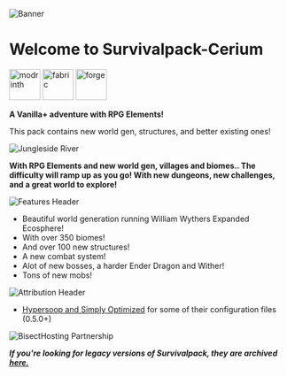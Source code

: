 ![Banner](https://cdn.modrinth.com/data/cached_images/cec12c6e61e2710db29cee6e06148ff4b859ae03.webp)

# Welcome to Survivalpack-Cerium
<!-- SVG version -->
<img alt="modrinth" height="56" src="https://cdn.jsdelivr.net/npm/@intergrav/devins-badges@3/assets/cozy/available/modrinth_vector.svg"> <!-- SVG version -->
<img alt="fabric" height="56" src="https://cdn.jsdelivr.net/npm/@intergrav/devins-badges@3/assets/cozy/supported/fabric_vector.svg">
<img alt="forge" height="56" src="https://cdn.jsdelivr.net/npm/@intergrav/devins-badges@3/assets/cozy/unsupported/forge_vector.svg">



 **A Vanilla+ adventure with RPG Elements!**

This pack contains new world gen, structures, and better existing ones!

![Jungleside River](https://cdn.modrinth.com/data/tmcoGWqr/images/7e49401f4b37291ba84ace943a189a0b70faa537.png)

**With RPG Elements and new world gen, villages and biomes.. The difficulty will ramp up as you go!
With new dungeons, new challenges, and a great world to explore!**

![Features Header](https://cdn.modrinth.com/data/cached_images/57c78b3fb1c61f5dc973fe7e0f5b64235e1a763f.webp)

- Beautiful world generation running William Wythers Expanded Ecosphere!
- With over 350 biomes!
- And over 100 new structures!
- A new combat system!
- Alot of new bosses, a harder Ender Dragon and Wither!
- Tons of new mobs!

![Attribution Header](https://cdn.modrinth.com/data/cached_images/d670eec23f5c8b7608ea09dde9aedee4dfe474a1.webp)
- [Hypersoop and Simply Optimized](https://modrinth.com/modpack/sop) for some of their configuration files (0.5.0+)

![BisectHosting Partnership](https://cdn.modrinth.com/data/cached_images/549bfd8fcc6f5d5b040618481c8c4ae666199185.webp)

***If you're looking for legacy versions of Survivalpack, they are archived [here.](https://modrinth.com/modpack/survivalpack-legacy)***
